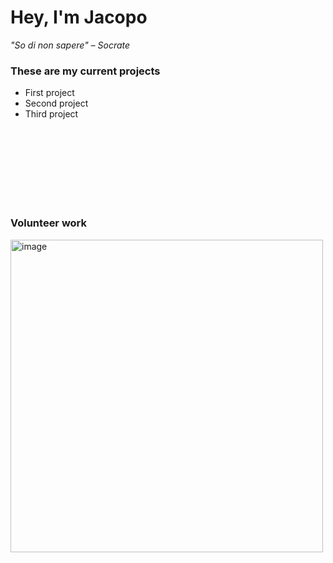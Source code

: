 <h1>Hey, I'm Jacopo</h1>

_"So di non sapere" &ndash; Socrate_

<h3>These are my current projects</h3>
<ul>
  <li>First project</li>
  <li>Second project</li>
  <li>Third project</li>
</ul>

<br/><br/><br/><br/><br/><br/><br/>
<h3>Volunteer work</h3>
<a href="https://www.icymare.com/"><img width="500" alt="image" src="https://github.com/user-attachments/assets/ec0366ad-d186-4a56-9914-7377affec69e" /></a>



<!--
**JacopoCongia/JacopoCongia** is a ✨ _special_ ✨ repository because its `README.md` (this file) appears on your GitHub profile.

Here are some ideas to get you started:

- 🔭 I’m currently working on ...
- 🌱 I’m currently learning ...
- 👯 I’m looking to collaborate on ...
- 🤔 I’m looking for help with ...
- 💬 Ask me about ...
- 📫 How to reach me: ...
- 😄 Pronouns: ...
- ⚡ Fun fact: ...
-->
